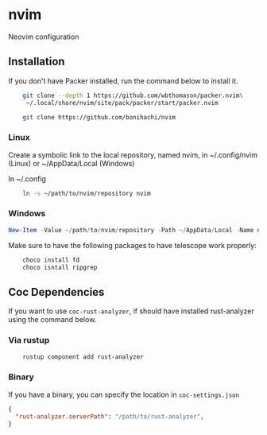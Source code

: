 # nvim
Neovim configuration

## Installation

If you don't have Packer installed, run the command below to install it.

```bash
    git clone --depth 1 https://github.com/wbthomason/packer.nvim\
     ~/.local/share/nvim/site/pack/packer/start/packer.nvim
```

```bash
    git clone https://github.com/bonihachi/nvim
```

### Linux

Create a symbolic link to the local repository, named nvim, in ~/.config/nvim (Linux) or ~/AppData/Local (Windows)

In ~/.config
```bash
    ln -s ~/path/to/nvim/repository nvim
```

### Windows

```powershell
New-Item -Value ~/path/to/nvim/repository -Path ~/AppData/Local -Name nvim -ItemType SymbolicLink
```

Make sure to have the following packages to have telescope work properly:

```powershell
    choco install fd
    choco isntall ripgrep
```

## Coc Dependencies

If you want to use `coc-rust-analyzer`, if should have installed rust-analyzer using the command below.

### Via rustup

```zsh
    rustup component add rust-analyzer
```

### Binary

If you have a binary, you can specify the location in `coc-settings.json`

```json
{
  "rust-analyzer.serverPath": "/path/to/rust-analyzer",
}
```
